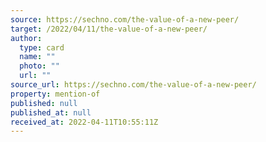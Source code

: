 ```yaml
---
source: https://sechno.com/the-value-of-a-new-peer/
target: /2022/04/11/the-value-of-a-new-peer/
author:
  type: card
  name: ""
  photo: ""
  url: ""
source_url: https://sechno.com/the-value-of-a-new-peer/
property: mention-of
published: null
published_at: null
received_at: 2022-04-11T10:55:11Z
---
```


